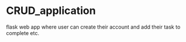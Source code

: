# CRUD_application
flask web app where  user can create their account and  add their task to complete etc.
